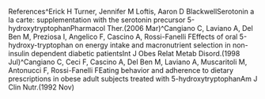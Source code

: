 References^Erick H Turner, Jennifer M Loftis, Aaron D BlackwellSerotonin a la carte: supplementation with the serotonin precursor 5-hydroxytryptophanPharmacol Ther.(2006 Mar)^Cangiano C, Laviano A, Del Ben M, Preziosa I, Angelico F, Cascino A, Rossi-Fanelli FEffects of oral 5-hydroxy-tryptophan on energy intake and macronutrient selection in non-insulin dependent diabetic patientsInt J Obes Relat Metab Disord.(1998 Jul)^Cangiano C, Ceci F, Cascino A, Del Ben M, Laviano A, Muscaritoli M, Antonucci F, Rossi-Fanelli FEating behavior and adherence to dietary prescriptions in obese adult subjects treated with 5-hydroxytryptophanAm J Clin Nutr.(1992 Nov)